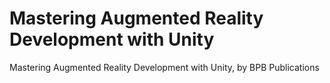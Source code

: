 # Mastering Augmented Reality Development with Unity
 Mastering Augmented Reality Development with Unity, by BPB Publications
